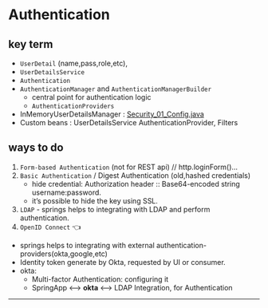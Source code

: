 # Authentication
## key term
- `UserDetail` (name,pass,role,etc),
- `UserDetailsService`
- `Authentication`
- `AuthenticationManager` and `AuthenticationManagerBuilder`
  - central point for authentication logic
  - `AuthenticationProviders`
- InMemoryUserDetailsManager : [Security_01_Config.java](..%2F..%2Fsrc%2Fmain%2Fjava%2Fcom%2Flekhraj%2Fjava%2Fspring%2FSB_99_RESTful_API%2Fconfiguration%2FSecurity_01_Config.java)
- Custom beans :  UserDetailsService AuthenticationProvider, Filters

## ways to do
1. `Form-based Authentication` (not for REST api) // http.loginForm()...
2. `Basic Authentication` / Digest Authentication (old,hashed credentials)
    - hide credential: Authorization header :: Base64-encoded string username:password.
    - it’s possible to hide the key using SSL.
3. `LDAP` - springs helps to integrating with LDAP and perform authentication.
4. `OpenID Connect` :point_left:
- springs helps to integrating with external authentication-providers(okta,google,etc)
- Identity token generate by Okta, requested by UI or consumer.
- okta:
  - Multi-factor Authentication: configuring it
  - SpringApp <--> **okta** <--> LDAP Integration, for Authentication

---
